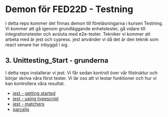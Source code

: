 # Demon för FED22D - Testning

I detta repo kommer det finnas demon till föreläsningarna i kursen Testning. Vi kommer att gå igenom grundläggande enhetstester, gå vidare till integrationstester och avsluta med e2e-tester. Tekniker vi kommer att arbeta med är jest och cypress. jest använder vi då det är den teknik som react senare har inbyggd i sig.

## 3. Unittesting_Start - grunderna

I detta repo installerar vi jest. Vi får sedan kontroll över vår filstruktur och börjar skriva våra först tester. Vi lär oss att vi testar funktioner och hur vi kan kontrollera våra resultat.

- [jest - getting started](https://jestjs.io/docs/getting-started)
- [jest - using typescript](https://jestjs.io/docs/getting-started#using-typescript)
- [jest - matchers](https://jestjs.io/docs/using-matchers)
- [parceljs](https://parceljs.org/getting-started/webapp/)
